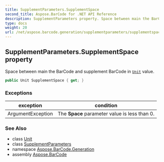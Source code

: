 ```yaml
---
title: SupplementParameters.SupplementSpace
second_title: Aspose.BarCode for .NET API Reference
description: SupplementParameters property. Space between main the BarCode and supplement BarCode in Unit value
type: docs
weight: 20
url: /net/aspose.barcode.generation/supplementparameters/supplementspace/
---
```

## SupplementParameters.SupplementSpace property

Space between main the BarCode and supplement BarCode in [`Unit`](../../unit/) value.

```csharp
public Unit SupplementSpace { get; }
```

### Exceptions

| exception | condition |
| --- | --- |
| ArgumentException | The **Space** parameter value is less than 0. |

### See Also

* class [Unit](../../unit/)
* class [SupplementParameters](../)
* namespace [Aspose.BarCode.Generation](../../supplementparameters/)
* assembly [Aspose.BarCode](../../../)


